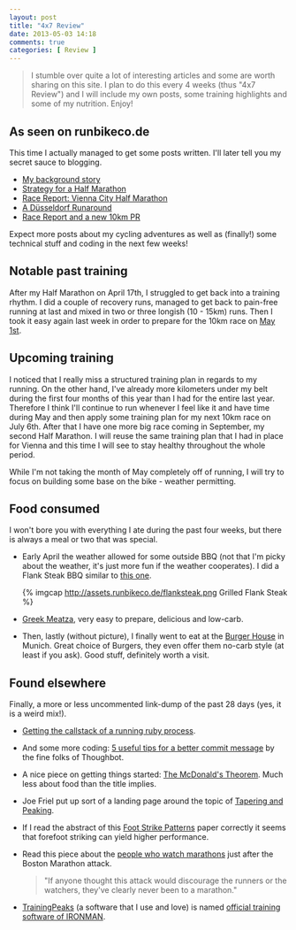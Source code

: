 ```yaml
---
layout: post
title: "4x7 Review"
date: 2013-05-03 14:18
comments: true
categories: [ Review ]
---
```

> I stumble over quite a lot of interesting articles and some are worth sharing on this site.
> I plan to do this every 4 weeks (thus "4x7 Review") and I will include my own posts, some training highlights
> and some of my nutrition. Enjoy!

## As seen on runbikeco.de ##
This time I actually managed to get some posts written. I'll later tell you my secret sauce to blogging.

* [My background story](http://blog.runbikeco.de/blog/2013/04/09/running-on-my-old-stomping-ground/)
* [Strategy for a Half Marathon](/blog/2013/04/11/strategy-for-a-half-marathon/)
* [Race Report: Vienna City Half Marathon](/blog/2013/04/17/vienna-city-half-marathon/)
* [A Düsseldorf Runaround](/blog/2013/04/29/a-dusseldorf-runaround/)
* [Race Report and a new 10km PR](/blog/2013/05/02/race-report-fruhjahrslauf-asv-dachau-10km/)

Expect more posts about my cycling adventures as well as (finally!) some technical stuff and coding in
the next few weeks!

## Notable past training
After my Half Marathon on April 17th, I struggled to get back into a training rhythm.
I did a couple of recovery runs, managed to get back to pain-free running at last and
mixed in two or three longish (10 - 15km) runs. Then I took it easy again last week in order
to prepare for the 10km race on [May 1st](/blog/2013/05/02/race-report-fruhjahrslauf-asv-dachau-10km/).

<!-- more -->

## Upcoming training ##
I noticed that I really miss a structured training plan in regards to my running. On the other hand, I've
already more kilometers under my belt during the first four months of this year than I had for the entire
last year. Therefore I think I'll continue to run whenever I feel like it and have time during May and then
apply some training plan for my next 10km race on July 6th. After that I have one more big race coming in September,
my second Half Marathon. I will reuse the same training plan that I had in place for Vienna and this time I
will see to stay healthy throughout the whole period.

While I'm not taking the month of May completely off of running, I will try to focus on building some base
on the bike - weather permitting.

## Food consumed ##
I won't bore you with everything I ate during the past four weeks, but there is always a meal or two that was special.


* Early April the weather allowed for some outside BBQ (not that I'm picky about the weather, it's just more fun if the
  weather cooperates). I did a Flank Steak BBQ similar to [this one](http://www.simplyrecipes.com/recipes/grilled_marinated_flank_steak/).

  {% imgcap http://assets.runbikeco.de/flanksteak.png Grilled Flank Steak %}
* [Greek Meatza](http://www.marksdailyapple.com/greek-meatza-with-creamy-feta-kalamata-olives-and-red-onion/), very easy to prepare, delicious and low-carb.
* Then, lastly (without picture), I finally went to eat at the [Burger House](http://www.theburgerhouse.com/) in Munich.
Great choice of Burgers, they even offer them no-carb style (at least if you ask). Good stuff, definitely worth a visit.

## Found elsewhere
Finally, a more or less uncommented link-dump of the past 28 days (yes, it is a weird mix!).

* [Getting the callstack of a running ruby process](http://rrn.dk/running-ruby-process-callstack).
* And some more coding: [5 useful tips for a better commit message](http://robots.thoughtbot.com/post/48933156625/5-useful-tips-for-a-better-commit-message) by the fine folks of Thoughbot.
* A nice piece on getting things started: [The McDonald's Theorem](https://medium.com/what-i-learned-building/9216e1c9da7d). Much less about food than the title implies.
* Joe Friel put up sort of a landing page around the topic of [Tapering and Peaking](http://www.joefrielsblog.com/2013/04/tapering-and-peaking-review.html).
* If I read the abstract of this [Foot Strike Patterns](http://journals.humankinetics.com/ijspp-current-issue/ijspp-volume-8-issue-3-may/foot-strike-pattern-and-performance-in-a-marathon) paper correctly it seems that forefoot striking can yield higher performance.
* Read this piece about the [people who watch marathons](http://jezebel.com/the-people-who-watch-marathons-473405924) just after the Boston Marathon attack.

  > "If anyone thought this attack would discourage the runners or the watchers, they've clearly never been to a marathon."

* [TrainingPeaks](http://home.trainingpeaks.com/) (a software that I use and love) is named [official training software of IRONMAN](http://blog.trainingpeaks.com/posts/2013/5/1/trainingpeaks-named-official-training-software-of-ironman.html).
